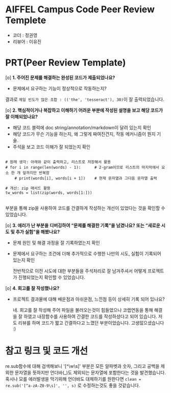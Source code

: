 
# AIFFEL Campus Code Peer Review Templete
- 코더 : 정권영
- 리뷰어 : 이유진


# PRT(Peer Review Template)
[o]  **1. 주어진 문제를 해결하는 완성된 코드가 제출되었나요?**
- 문제에서 요구하는 기능이 정상적으로 작동하는지?    

 결과로 ```제일 빈도가 많은 조합 : (('the', 'tesseract'), 30)```이 잘 출력되었습니다.
    
[o]  **2. 핵심적이거나 복잡하고 이해하기 어려운 부분에 작성된 설명을 보고 해당 코드가 잘 이해되었나요?**
- 해당 코드 블럭에 doc string/annotation/markdown이 달려 있는지 확인
- 해당 코드가 무슨 기능을 하는지, 왜 그렇게 짜여진건지, 작동 메커니즘이 뭔지 기술.
- 주석을 보고 코드 이해가 잘 되었는지 확인
  
<pre>
<code>
# 원래 생각: 아래와 같이 출력하고, 리스트로 저장해서 활용
# for i in range(len(words) - 1):      # 2-gram이므로 리스트의 마지막에서 요소 한 개 앞까지만 반복함
    # print(words[i], words[i + 1])    # 현재 문자열과 그다음 문자열 출력

# 개선: zip 매서드 활용
tw_words = list(zip(words, words[1:]))
</code>
</pre>

부분을 통해 zip을 사용하여 코드를 간결하게 작성하는 개선이 있었다는 것을 확인할 수 있었습니다.
        
[o]  **3. 에러가 난 부분을 디버깅하여 “문제를 해결한 기록”을 남겼나요? 또는 “새로운 시도 및 추가 실험”을 해봤나요?**
- 문제 원인 및 해결 과정을 잘 기록하였는지 확인
- 문제에서 요구하는 조건에 더해 추가적으로 수행한 나만의 시도, 실험이 기록되어 있는지 확인

  전반적으로 이전 시도에 대한 부분들을 주석처리로 잘 남겨주셔서 어떻게 프로젝트가 진행되었는지 확인할 수 있었습니다.
        
[o]  **4. 회고를 잘 작성했나요?**
- 프로젝트 결과물에 대해 배운점과 아쉬운점, 느낀점 등이 상세히 기록 되어 있나요?

  네. 회고를 잘 작성해 주어 파일을 불러오는것이 힘들었으나 코랩연동을 통해 해결을 잘 하였고 내장함수를 사용하여 간결한 코드를 작성하셨다고 되어 있습니다. 저도 리뷰를 하며 코드가 짧고 간결하다고 느꼈던 부분이었습니다. 고생많으셨습니다 :)


# 참고 링크 및 코드 개선

re.sub함수에 대해 검색해보니 '[^\w\s]' 부분은 모든 알파벳과 숫자, 그리고 공백을 제외한 문자열을 뜻하지만 언더바(_)도 제외되는 문자열에 포함한다는 것을 발견했습니다. 혹시나 모를 에러발생을 막기위해 언더바도 대체하기를 원한다면
```clean = re.sub('[^a-zA-Z0-9\s]', '', s)```
로 수정하는것도 좋을 것같습니다.

